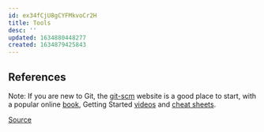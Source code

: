 ```yaml
---
id: ex34fCjU8gCYFMkvoCr2H
title: Tools
desc: ''
updated: 1634880448277
created: 1634879425843
---
```




## References

Note: If you are new to Git, the [git-scm](https://git-scm.com/documentation) website is a good place to start, with a popular online [book](https://git-scm.com/book), Getting Started [videos](https://git-scm.com/video/what-is-git) and [cheat sheets](https://github.github.com/training-kit/downloads/github-git-cheat-sheet.pdf).

[Source](https://code.visualstudio.com/docs/editor/versioncontrol)
